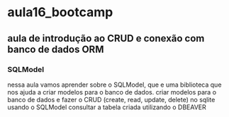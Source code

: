 # aula16_bootcamp

## aula de introdução ao CRUD e conexão com banco de dados ORM

### SQLModel

nessa aula vamos aprender sobre o SQLModel, que e uma biblioteca que nos ajuda a criar modelos para o banco de dados.
criar modelos para o banco de dados e fazer o CRUD (create, read, update, delete) no sqlite usando o SQLModel
consultar a tabela criada utilizando o DBEAVER
